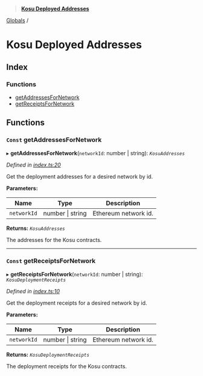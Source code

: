 > **[Kosu Deployed Addresses](README.md)**

[Globals](globals.md) /

# Kosu Deployed Addresses

## Index

### Functions

-   [getAddressesForNetwork](globals.md#const-getaddressesfornetwork)
-   [getReceiptsForNetwork](globals.md#const-getreceiptsfornetwork)

## Functions

### `Const` getAddressesForNetwork

▸ **getAddressesForNetwork**(`networkId`: number | string): _`KosuAddresses`_

_Defined in [index.ts:20](https://github.com/ParadigmFoundation/kosu-monorepo/blob/b1686609/packages/kosu-deployed-addresses/src/index.ts#L20)_

Get the deployment addresses for a desired network by id.

**Parameters:**

| Name        | Type             | Description          |
| ----------- | ---------------- | -------------------- |
| `networkId` | number \| string | Ethereum network id. |

**Returns:** _`KosuAddresses`_

The addresses for the Kosu contracts.

---

### `Const` getReceiptsForNetwork

▸ **getReceiptsForNetwork**(`networkId`: number | string): _`KosuDeploymentReceipts`_

_Defined in [index.ts:10](https://github.com/ParadigmFoundation/kosu-monorepo/blob/b1686609/packages/kosu-deployed-addresses/src/index.ts#L10)_

Get the deployment receipts for a desired network by id.

**Parameters:**

| Name        | Type             | Description          |
| ----------- | ---------------- | -------------------- |
| `networkId` | number \| string | Ethereum network id. |

**Returns:** _`KosuDeploymentReceipts`_

The deployment receipts for the Kosu contracts.
